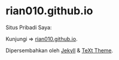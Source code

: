 # rian010.github.io

Situs Pribadi Saya:

Kunjungi => [rian010.github.io](https://rian010.github.io/).

Dipersembahkan oleh [Jekyll](http://jekyllrb.com/) & [TeXt Theme](https://github.com/rian010/jekyll-TeXt-theme).
